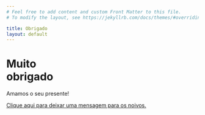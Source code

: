 ```yaml
---
# Feel free to add content and custom Front Matter to this file.
# To modify the layout, see https://jekyllrb.com/docs/themes/#overriding-theme-defaults

title: Obrigado
layout: default
---
```


<div id="fullpage-scroll">
    <!-- Home Section Start-->
    <div class="section fp-auto-height-responsive home">
        <div class="container-fluid p-0 fullheight">
            <div class="row m-0 fullheight">
                <!-- Main Section Intro Start -->
                <div class="col-12 fullheight home_intro" style="background-image:url(/assets/img/photos/thanks.jpg);">
                    <div class="layer-black"></div>
                    <!-- Main Headline Start -->
                    <div class="headline">
                        <h1 class="light-text">Muito<br>obrigado</h1>
                        <p class="light-text">Amamos o seu presente!</p>
                        <a href="/#facebook-comments-page" class="btn btn-line btn-line-light">
                            <span>Clique aqui para deixar uma mensagem para os noivos.</span>
                        </a>
                    </div>
                    <!-- Main Headline End -->
                </div>
                <!-- Main Section Intro End -->
            </div>
        </div>
    </div>
    <!-- Home Section End-->
</div>